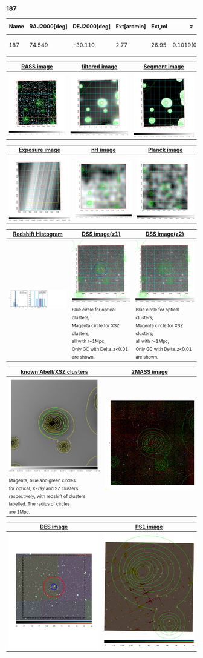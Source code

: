 <div STYLE="page-break-after: always;"></div>

### 187

|Name|RAJ2000[deg]|DEJ2000[deg] |Ext[arcmin]| Ext,ml | z | z_src| C|GC(XSZ,Delta_z<0.01)| GC(OPT,Delta_z<0.01)|GC| R_sig[arcmin] | R500[arcmin] | R500[Mpc]| CRsig[c/s] | CR500[c/s] |L500[1E44 erg/s]|F500[1E-12 erg/s/cm^2]| M500[1E14 Msun]|Tx[keV]|Cnt_sig|Beta|Rc[arcmin]|Comment|Alias|
|---|---|---|---|---|---|------|---|--------|---------|----------|---|---|---|---|---|---|---|---|---|---|---|---|---|---|
|187| 74.549| -30.110| 2.77| 26.95| 0.1019(0.006)| z1, z_opt| S| -| A, W| A, N, W| 14.650| 6.683| 0.752| 0.094(0.026)| 0.086(0.024)| 0.453(0.098)| 1.715(0.370)| 1.33(0.15)| 2.64(0.18)| 55.4| 0.836(-0.157+0.115)| 4.665(-1.161+0.904)| -| t119|

|[RASS image](../image/187/187_img.pdf)|[filtered image](../image/187/187_fil.pdf)|[Segment image](../image/187/187_seg.pdf)|
|-------------------|--------------------|-------------------|
| <img src="../image/187/187_img.png" width="300">  | <img src="../image/187/187_fil.png" width="300">   | <img src="../image/187/187_seg.png" width="300">  |

|[Exposure image](../image/187/187_mex.pdf)| [nH image](../image/187/187_nh.pdf)| [Planck image](../image/187/187_p.pdf)|
|-------------------|--------------------|-------------------|
|<img src="../image/187/187_mex.png" width="300">   | <img src="../image/187/187_nh.png" width="300">    | <img src="../image/187/187_p.png" width="300"> |

|[Redshift Histogram](../image/187/187_zg.pdf) | [DSS image(z1)](../image/187/187_dss_z1.pdf)      |  [DSS image(z2)](../image/187/187_dss_z2.pdf)    |
|-------------------|--------------------|-------------------|
|<img src="../image/187/187_zg.png" width="300"> |<img src="../image/187/187_dss_z1.png" width="300"> <sub><br>Blue circle for optical clusters; <br>Magenta circle for XSZ clusters; <br>all with r=1Mpc; <br>Only GC with Delta_z<0.01 are shown. </sub>| <img src="../image/187/187_dss_z2.png" width="300"><sub><br>Blue circle for optical clusters; <br>Magenta circle for XSZ clusters; <br>all with r=1Mpc; <br>Only GC with Delta_z<0.01 are shown. </sub> |

|[known Abell/XSZ clusters](../image/187/187_gc.pdf) | [2MASS image](../image/187/187_2mass.pdf)      |
|-------------------|-------------------|
|<img src=../image/187/187_gc.png width="300"> <br><sub>Magenta, blue and green circles <br>for optical, X-ray and SZ clusters <br>respectively, with redshift of clusters <br>labelled. The radius of circles <br>are 1Mpc.</sub>|<img src="../image/187/187_2mass.png" width="300">  |

|[DES image](../image/187/187_des.pdf)   |[PS1 image](../image/187/187_ps1.pdf)            |
|-------------------|-------------------|
| <img src="../image/187/187_des.pdf" width="300">  | <img src="../image/187/187_ps1.pdf" width="300">  |
